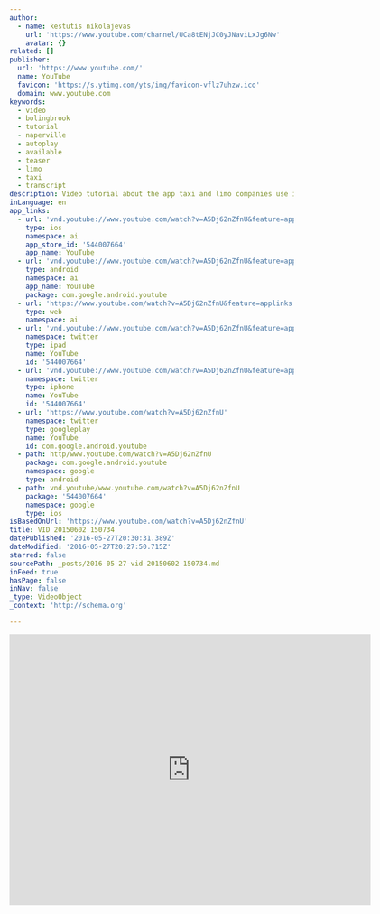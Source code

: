 ```yaml
---
author:
  - name: kestutis nikolajevas
    url: 'https://www.youtube.com/channel/UCa8tENjJC0yJNaviLxJg6Nw'
    avatar: {}
related: []
publisher:
  url: 'https://www.youtube.com/'
  name: YouTube
  favicon: 'https://s.ytimg.com/yts/img/favicon-vflz7uhzw.ico'
  domain: www.youtube.com
keywords:
  - video
  - bolingbrook
  - tutorial
  - naperville
  - autoplay
  - available
  - teaser
  - limo
  - taxi
  - transcript
description: Video tutorial about the app taxi and limo companies use in Naperville/Bolingbrook
inLanguage: en
app_links:
  - url: 'vnd.youtube://www.youtube.com/watch?v=A5Dj62nZfnU&feature=applinks'
    type: ios
    namespace: ai
    app_store_id: '544007664'
    app_name: YouTube
  - url: 'vnd.youtube://www.youtube.com/watch?v=A5Dj62nZfnU&feature=applinks'
    type: android
    namespace: ai
    app_name: YouTube
    package: com.google.android.youtube
  - url: 'https://www.youtube.com/watch?v=A5Dj62nZfnU&feature=applinks'
    type: web
    namespace: ai
  - url: 'vnd.youtube://www.youtube.com/watch?v=A5Dj62nZfnU&feature=applinks'
    namespace: twitter
    type: ipad
    name: YouTube
    id: '544007664'
  - url: 'vnd.youtube://www.youtube.com/watch?v=A5Dj62nZfnU&feature=applinks'
    namespace: twitter
    type: iphone
    name: YouTube
    id: '544007664'
  - url: 'https://www.youtube.com/watch?v=A5Dj62nZfnU'
    namespace: twitter
    type: googleplay
    name: YouTube
    id: com.google.android.youtube
  - path: http/www.youtube.com/watch?v=A5Dj62nZfnU
    package: com.google.android.youtube
    namespace: google
    type: android
  - path: vnd.youtube/www.youtube.com/watch?v=A5Dj62nZfnU
    package: '544007664'
    namespace: google
    type: ios
isBasedOnUrl: 'https://www.youtube.com/watch?v=A5Dj62nZfnU'
title: VID 20150602 150734
datePublished: '2016-05-27T20:30:31.389Z'
dateModified: '2016-05-27T20:27:50.715Z'
starred: false
sourcePath: _posts/2016-05-27-vid-20150602-150734.md
inFeed: true
hasPage: false
inNav: false
_type: VideoObject
_context: 'http://schema.org'

---
```

<iframe src="https://cdn.embedly.com/widgets/media.html?src=https%3A%2F%2Fwww.youtube.com%2Fembed%2FA5Dj62nZfnU%3Ffeature%3Doembed&amp;url=http%3A%2F%2Fwww.youtube.com%2Fwatch%3Fv%3DA5Dj62nZfnU&amp;image=https%3A%2F%2Fi.ytimg.com%2Fvi%2FA5Dj62nZfnU%2Fhqdefault.jpg&amp;key=b7d04c9b404c499eba89ee7072e1c4f7&amp;type=text%2Fhtml&amp;schema=youtube" width="640" height="480" scrolling="no" frameborder="0" allowfullscreen="" style=""></iframe>